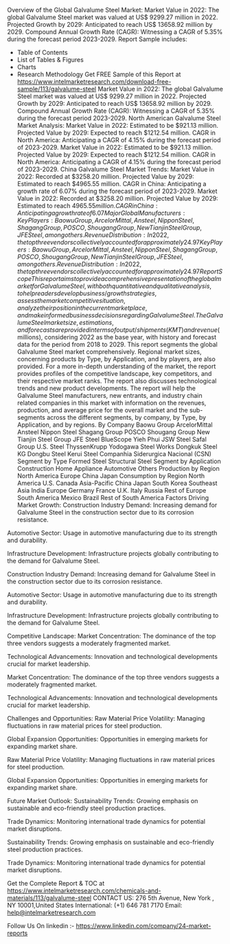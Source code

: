  Overview of the Global Galvalume Steel Market:
Market Value in 2022: The global Galvalume Steel market was valued at US$ 9299.27 million in 2022.
Projected Growth by 2029: Anticipated to reach US$ 13658.92 million by 2029.
Compound Annual Growth Rate (CAGR): Witnessing a CAGR of 5.35% during the forecast period 2023-2029.
Report Sample includes:
- Table of Contents
- List of Tables & Figures
- Charts
- Research Methodology
Get FREE Sample of this Report at https://www.intelmarketresearch.com/download-free-sample/113/galvalume-steel
Market Value in 2022: The global Galvalume Steel market was valued at US$ 9299.27 million in 2022.
Projected Growth by 2029: Anticipated to reach US$ 13658.92 million by 2029.
Compound Annual Growth Rate (CAGR): Witnessing a CAGR of 5.35% during the forecast period 2023-2029.
North American Galvalume Steel Market Analysis:
Market Value in 2022: Estimated to be $921.13 million.
Projected Value by 2029: Expected to reach $1212.54 million.
CAGR in North America: Anticipating a CAGR of 4.15% during the forecast period of 2023-2029.
Market Value in 2022: Estimated to be $921.13 million.
Projected Value by 2029: Expected to reach $1212.54 million.
CAGR in North America: Anticipating a CAGR of 4.15% during the forecast period of 2023-2029.
China Galvalume Steel Market Trends:
Market Value in 2022: Recorded at $3258.20 million.
Projected Value by 2029: Estimated to reach $4965.55 million.
CAGR in China: Anticipating a growth rate of 6.07% during the forecast period of 2023-2029.
Market Value in 2022: Recorded at $3258.20 million.
Projected Value by 2029: Estimated to reach $4965.55 million.
CAGR in China: Anticipating a growth rate of 6.07% during the forecast period of 2023-2029.
Major Global Manufacturers:
Key Players: Baowu Group, ArcelorMittal, Ansteel, Nippon Steel, Shagang Group, POSCO, Shougang Group, New Tianjin Steel Group, JFE Steel, among others.
Revenue Distribution: In 2022, the top three vendors collectively accounted for approximately 24.97% of the total revenue.
Key Players: Baowu Group, ArcelorMittal, Ansteel, Nippon Steel, Shagang Group, POSCO, Shougang Group, New Tianjin Steel Group, JFE Steel, among others.
Revenue Distribution: In 2022, the top three vendors collectively accounted for approximately 24.97% of the total revenue.
Report Scope
This report aims to provide a comprehensive presentation of the global market for Galvalume Steel, with both quantitative and qualitative analysis, to help readers develop business/growth strategies, assess the market competitive situation, analyze their position in the current marketplace, and make informed business decisions regarding Galvalume Steel.
The Galvalume Steel market size, estimations, and forecasts are provided in terms of output/shipments (K MT) and revenue ($ millions), considering 2022 as the base year, with history and forecast data for the period from 2018 to 2029. This report segments the global Galvalume Steel market comprehensively. Regional market sizes, concerning products by Type, by Application, and by players, are also provided.
For a more in-depth understanding of the market, the report provides profiles of the competitive landscape, key competitors, and their respective market ranks. The report also discusses technological trends and new product developments.
The report will help the Galvalume Steel manufacturers, new entrants, and industry chain related companies in this market with information on the revenues, production, and average price for the overall market and the sub-segments across the different segments, by company, by Type, by Application, and by regions.
By Company
Baowu Group
ArcelorMittal
Ansteel
Nippon Steel
Shagang Group
POSCO
Shougang Group
New Tianjin Steel Group
JFE Steel
BlueScope
Yieh Phui
JSW Steel
Safal Group
U.S. Steel
ThyssenKrupp
Yodogawa Steel Works
Dongkuk Steel
KG Dongbu Steel
Kerui Steel
Companhia Siderurgica Nacional (CSN)
Segment by Type
Formed Steel
Structural Steel
Segment by Application
Construction
Home Appliance
Automotive
Others
Production by Region
North America
Europe
China
Japan
Consumption by Region
North America
U.S.
Canada
Asia-Pacific
China
Japan
South Korea
Southeast Asia
India
Europe
Germany
France
U.K.
Italy
Russia
Rest of Europe
South America
Mexico
Brazil
Rest of South America
Factors Driving Market Growth:
Construction Industry Demand: Increasing demand for Galvalume Steel in the construction sector due to its corrosion resistance.

Automotive Sector: Usage in automotive manufacturing due to its strength and durability.

Infrastructure Development: Infrastructure projects globally contributing to the demand for Galvalume Steel.

Construction Industry Demand: Increasing demand for Galvalume Steel in the construction sector due to its corrosion resistance.

Automotive Sector: Usage in automotive manufacturing due to its strength and durability.

Infrastructure Development: Infrastructure projects globally contributing to the demand for Galvalume Steel.

Competitive Landscape:
Market Concentration: The dominance of the top three vendors suggests a moderately fragmented market.

Technological Advancements: Innovation and technological developments crucial for market leadership.

Market Concentration: The dominance of the top three vendors suggests a moderately fragmented market.

Technological Advancements: Innovation and technological developments crucial for market leadership.

Challenges and Opportunities:
Raw Material Price Volatility: Managing fluctuations in raw material prices for steel production.

Global Expansion Opportunities: Opportunities in emerging markets for expanding market share.

Raw Material Price Volatility: Managing fluctuations in raw material prices for steel production.

Global Expansion Opportunities: Opportunities in emerging markets for expanding market share.

Future Market Outlook:
Sustainability Trends: Growing emphasis on sustainable and eco-friendly steel production practices.

Trade Dynamics: Monitoring international trade dynamics for potential market disruptions.

Sustainability Trends: Growing emphasis on sustainable and eco-friendly steel production practices.

Trade Dynamics: Monitoring international trade dynamics for potential market disruptions.

Get the Complete Report & TOC at https://www.intelmarketresearch.com/chemicals-and-materials/113/galvalume-steel
CONTACT US:
276 5th Avenue, New York , NY 10001,United States
International: (+1) 646 781 7170
Email: help@intelmarketresearch.com

Follow Us On linkedin :- https://www.linkedin.com/company/24-market-reports
